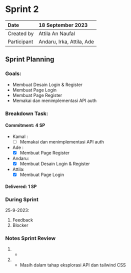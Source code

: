 # Sprint 2


|Date|18 September 2023|
| :- | :- |
|Created by|Attila An Naufal|
|Participant|Andaru, Irka, Attila, Ade|
## Sprint Planning
### Goals:
- Membuat Desain Login & Register
- Membuat Page Login
- Membuat Page Register
- Memakai dan menimplementasi API auth

### Breakdown Task:
#### Commitment: 4 SP
- Kamal :
  - [ ] Memakai dan menimplementasi API auth
- Ade   : 
  - [x] Membuat Page Register 
- Andaru: 
  - [x] Membuat Desain Login & Register 
- Attila: 
  - [x] Membuat Page Login
#### Delivered:	 1 SP
### During Sprint
25-9-2023:

1. Feedback
1. Blocker
### Notes Sprint Review
1. - 
2. - Masih dalam tahap eksplorasi API dan tailwind CSS
